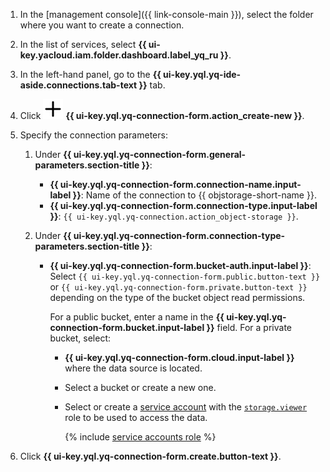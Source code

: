 1. In the [management console]({{ link-console-main }}), select the folder where you want to create a connection.
1. In the list of services, select **{{ ui-key.yacloud.iam.folder.dashboard.label_yq_ru }}**.
1. In the left-hand panel, go to the **{{ ui-key.yql.yq-ide-aside.connections.tab-text }}** tab.
1. Click ![info](../../_assets/console-icons/plus.svg) **{{ ui-key.yql.yq-connection-form.action_create-new }}**.
1. Specify the connection parameters:

   1. Under **{{ ui-key.yql.yq-connection-form.general-parameters.section-title }}**:

      * **{{ ui-key.yql.yq-connection-form.connection-name.input-label }}**: Name of the connection to {{ objstorage-short-name }}.
      * **{{ ui-key.yql.yq-connection-form.connection-type.input-label }}**: `{{ ui-key.yql.yq-connection.action_object-storage }}`.

   1. Under **{{ ui-key.yql.yq-connection-form.connection-type-parameters.section-title }}**:

      * **{{ ui-key.yql.yq-connection-form.bucket-auth.input-label }}**: Select `{{ ui-key.yql.yq-connection-form.public.button-text }}` or `{{ ui-key.yql.yq-connection-form.private.button-text }}` depending on the type of the bucket object read permissions.

         For a public bucket, enter a name in the **{{ ui-key.yql.yq-connection-form.bucket.input-label }}** field.
         For a private bucket, select:
         * **{{ ui-key.yql.yq-connection-form.cloud.input-label }}** where the data source is located.
         * Select a bucket or create a new one.
         * Select or create a [service account](../../iam/concepts/users/service-accounts.md) with the [`storage.viewer`](../../storage/security/index.md#storage-viewer) role to be used to access the data.

            {% include [service accounts role](../../_includes/query/service-accounts-role.md) %}

1. Click **{{ ui-key.yql.yq-connection-form.create.button-text }}**.
